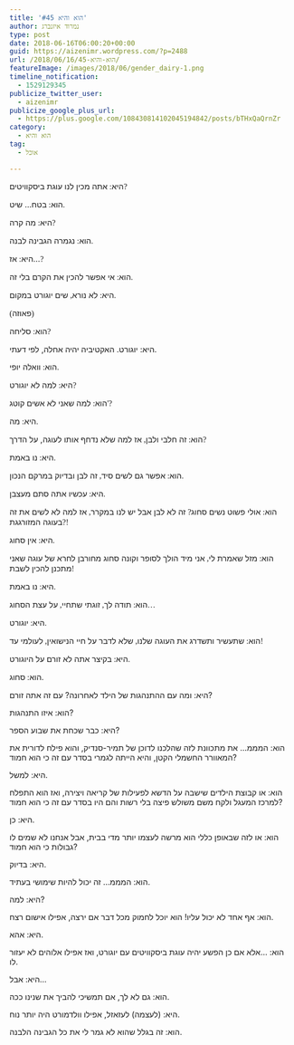 ```yaml
---
title: 'הוא והיא #45'
author: נמרוד איזנברג
type: post
date: 2018-06-16T06:00:20+00:00
guid: https://aizenimr.wordpress.com/?p=2488
url: /2018/06/16/הוא-והיא-45/
featureImage: /images/2018/06/gender_dairy-1.png
timeline_notification:
  - 1529129345
publicize_twitter_user:
  - aizenimr
publicize_google_plus_url:
  - https://plus.google.com/108430814102045194842/posts/bTHxQaQrnZr
category:
  - הוא והיא
tag:
  - אוכל

---
```

<span lang="he-IL">היא</span><span style="font-family:Liberation Serif, serif;"><span lang="en-US">: </span></span><span lang="he-IL">אתה מכין לנו עוגת ביסקוויטים</span><span style="font-family:Liberation Serif, serif;"><span lang="en-US">?</span></span>

<span lang="he-IL">הוא</span><span style="font-family:Liberation Serif, serif;"><span lang="en-US">: </span></span><span lang="he-IL">בטח… שיט</span><span style="font-family:Liberation Serif, serif;"><span lang="en-US">.</span></span>

<span lang="he-IL">היא</span><span style="font-family:Liberation Serif, serif;"><span lang="en-US">: </span></span><span lang="he-IL">מה קרה</span><span style="font-family:Liberation Serif, serif;"><span lang="en-US">?</span></span>

<span lang="he-IL">הוא</span><span style="font-family:Liberation Serif, serif;"><span lang="en-US">: </span></span><span lang="he-IL">נגמרה הגבינה לבנה</span><span style="font-family:Liberation Serif, serif;"><span lang="en-US">.</span></span>

<span lang="he-IL">היא</span><span style="font-family:Liberation Serif, serif;"><span lang="en-US">: </span></span><span lang="he-IL">אז…</span><span style="font-family:Liberation Serif, serif;"><span lang="en-US">?</span></span>

<span lang="he-IL">הוא</span><span style="font-family:Liberation Serif, serif;"><span lang="en-US">: </span></span><span lang="he-IL">אי אפשר להכין את הקרם בלי זה</span><span style="font-family:Liberation Serif, serif;"><span lang="en-US">.</span></span>

<span lang="he-IL">היא</span><span style="font-family:Liberation Serif, serif;"><span lang="en-US">: </span></span><span lang="he-IL">לא נורא</span><span style="font-family:Liberation Serif, serif;"><span lang="en-US">, </span></span><span lang="he-IL">שים יוגורט במקום</span><span style="font-family:Liberation Serif, serif;"><span lang="en-US">.</span></span>

<span style="font-family:Liberation Serif, serif;"><span lang="en-US">(</span></span><span lang="he-IL">פאוזה</span><span style="font-family:Liberation Serif, serif;"><span lang="en-US">)</span></span>

<span lang="he-IL">הוא</span><span style="font-family:Liberation Serif, serif;"><span lang="en-US">: </span></span><span lang="he-IL">סליחה</span><span style="font-family:Liberation Serif, serif;"><span lang="en-US">?</span></span>

<span lang="he-IL">היא</span><span lang="en-US">: </span><span lang="he-IL">יוגורט</span><span lang="en-US">. האקטיביה יהיה אחלה, </span><span lang="he-IL">לפי דעתי</span><span lang="en-US">.</span>

<span lang="he-IL">הוא</span><span style="font-family:Liberation Serif, serif;"><span lang="en-US">: </span></span><span lang="he-IL">וואלה יופי</span><span style="font-family:Liberation Serif, serif;"><span lang="en-US">.</span></span>

<span lang="he-IL">היא</span><span style="font-family:Liberation Serif, serif;"><span lang="en-US">: </span></span><span lang="he-IL">למה לא יוגורט</span><span style="font-family:Liberation Serif, serif;"><span lang="en-US">?</span></span>

<span lang="he-IL">הוא</span><span style="font-family:Liberation Serif, serif;"><span lang="en-US">: </span></span><span lang="he-IL">למה שאני לא אשים קוטג</span><span style="font-family:Liberation Serif, serif;"><span lang="en-US">'?</span></span>

<span lang="he-IL">היא</span><span style="font-family:Liberation Serif, serif;"><span lang="en-US">: </span></span><span lang="he-IL">מה</span><span style="font-family:Liberation Serif, serif;"><span lang="en-US">.</span></span>

<span lang="he-IL">הוא</span><span style="font-family:Liberation Serif, serif;"><span lang="en-US">: </span></span><span lang="he-IL">זה חלבי ולבן</span><span style="font-family:Liberation Serif, serif;"><span lang="en-US">, </span></span><span lang="he-IL">אז למה שלא נדחף אותו לעוגה, על הדרך</span><span style="font-family:Liberation Serif, serif;"><span lang="en-US">?</span></span>

<span lang="he-IL">היא</span><span style="font-family:Liberation Serif, serif;"><span lang="en-US">: </span></span><span lang="he-IL">נו באמת</span><span style="font-family:Liberation Serif, serif;"><span lang="en-US">.</span></span>

<span lang="he-IL">הוא</span><span style="font-family:Liberation Serif, serif;"><span lang="en-US">: </span></span><span lang="he-IL">אפשר גם לשים סיד</span><span style="font-family:Liberation Serif, serif;"><span lang="en-US">, </span></span><span lang="he-IL">זה לבן ובדיוק במרקם הנכון</span><span style="font-family:Liberation Serif, serif;"><span lang="en-US">.</span></span>

<span lang="he-IL">היא</span><span style="font-family:Liberation Serif, serif;"><span lang="en-US">: </span></span><span lang="he-IL">עכשיו אתה סתם מעצבן</span><span style="font-family:Liberation Serif, serif;"><span lang="en-US">.</span></span>

<span lang="he-IL">הוא</span><span style="font-family:Liberation Serif, serif;"><span lang="en-US">: </span></span><span lang="he-IL">אולי פשוט נשים סחוג</span><span style="font-family:Liberation Serif, serif;"><span lang="en-US">? </span></span><span lang="he-IL">זה לא לבן אבל יש לנו במקרר</span><span style="font-family:Liberation Serif, serif;"><span lang="en-US">, </span></span><span lang="he-IL">אז למה לא לשים את זה בעוגה המזורגגת</span><span style="font-family:Liberation Serif, serif;"><span lang="en-US">?!</span></span>

<span lang="he-IL">היא</span><span style="font-family:Liberation Serif, serif;"><span lang="en-US">: </span></span><span lang="he-IL">אין סחוג</span><span style="font-family:Liberation Serif, serif;"><span lang="en-US">.</span></span>

<span lang="he-IL">הוא</span><span style="font-family:Liberation Serif, serif;"><span lang="en-US">: </span></span><span lang="he-IL">מזל שאמרת לי</span><span style="font-family:Liberation Serif, serif;"><span lang="en-US">, </span></span><span lang="he-IL">אני מיד הולך לסופר וקונה סחוג מחורבן לחרא של עוגה שאני מתכנן להכין לשבת</span><span style="font-family:Liberation Serif, serif;"><span lang="en-US">!</span></span>

<span lang="he-IL">היא</span><span style="font-family:Liberation Serif, serif;"><span lang="en-US">: </span></span><span lang="he-IL">נו באמת</span><span style="font-family:Liberation Serif, serif;"><span lang="en-US">.</span></span>

<span lang="he-IL">הוא</span><span style="font-family:Liberation Serif, serif;"><span lang="en-US">: </span></span><span lang="he-IL">תודה לך</span><span style="font-family:Liberation Serif, serif;"><span lang="en-US">, </span></span><span lang="he-IL">זוגתי שתחיי</span><span style="font-family:Liberation Serif, serif;"><span lang="en-US">, </span></span><span lang="he-IL">על עצת הסחוג</span><span style="font-family:Liberation Serif, serif;"><span lang="en-US">&#8230;</span></span>

<span lang="he-IL">היא</span><span style="font-family:Liberation Serif, serif;"><span lang="en-US">: </span></span><span lang="he-IL">יוגורט</span><span style="font-family:Liberation Serif, serif;"><span lang="en-US">.</span></span>

<span lang="he-IL">הוא</span><span style="font-family:Liberation Serif, serif;"><span lang="en-US">: </span></span><span lang="he-IL">שתעשיר ותשדרג את העוגה שלנו</span><span style="font-family:Liberation Serif, serif;"><span lang="en-US">, </span></span><span lang="he-IL">שלא לדבר על חיי הנישואין</span><span style="font-family:Liberation Serif, serif;"><span lang="en-US">, </span></span><span lang="he-IL">לעולמי עד</span><span style="font-family:Liberation Serif, serif;"><span lang="en-US">!</span></span>

<span lang="he-IL">היא</span><span style="font-family:Liberation Serif, serif;"><span lang="en-US">: </span></span><span lang="he-IL">בקיצר אתה לא זורם על היוגורט</span><span style="font-family:Liberation Serif, serif;"><span lang="en-US">.</span></span>

<span lang="he-IL">הוא</span><span style="font-family:Liberation Serif, serif;"><span lang="en-US">: </span></span><span lang="he-IL">סחוג.</span>

היא: ומה עם ההתנהגות של הילד לאחרונה? עם זה אתה זורם?

הוא: איזו התנהגות?

היא: כבר שכחת את שבוע הספר?

הוא: המממ&#8230; את מתכוונת לזה שהלכנו לדוכן של תמיר-סנדיק, והוא פילח לדורית את המאוורר החשמלי הקטן, והיא הייתה לגמרי בסדר עם זה כי הוא חמוד?

היא: למשל.

הוא: או קבוצת הילדים שישבה על הדשא לפעילות של קריאה ויצירה, ואז הוא התפלח למרכז המעגל ולקח משם משולש פיצה בלי רשות והם היו בסדר עם זה כי הוא חמוד?

היא: כן.

הוא: או לזה שבאופן כללי הוא מרשה לעצמו יותר מדי בבית, אבל אנחנו לא שמים לו גבולות כי הוא חמוד?

היא: בדיוק.

הוא: המממ&#8230; זה יכול להיות שימושי בעתיד.

היא: למה?

הוא: אף אחד לא יכול עליו! הוא יוכל לחמוק מכל דבר אם ירצה, אפילו אישום רצח.

היא: אהא.

הוא: &#8230;אלא אם כן הפשע יהיה עוגת ביסקוויטים עם יוגורט, ואז אפילו אלוהים לא יעזור לו.

היא: אבל&#8230;

הוא: גם לא לך, אם תמשיכי להביך את שנינו ככה.

היא: (לעצמה) לעזאזל, אפילו וולדמורט היה יותר נוח.

הוא: זה בגלל שהוא לא גמר לי את כל הגבינה הלבנה.